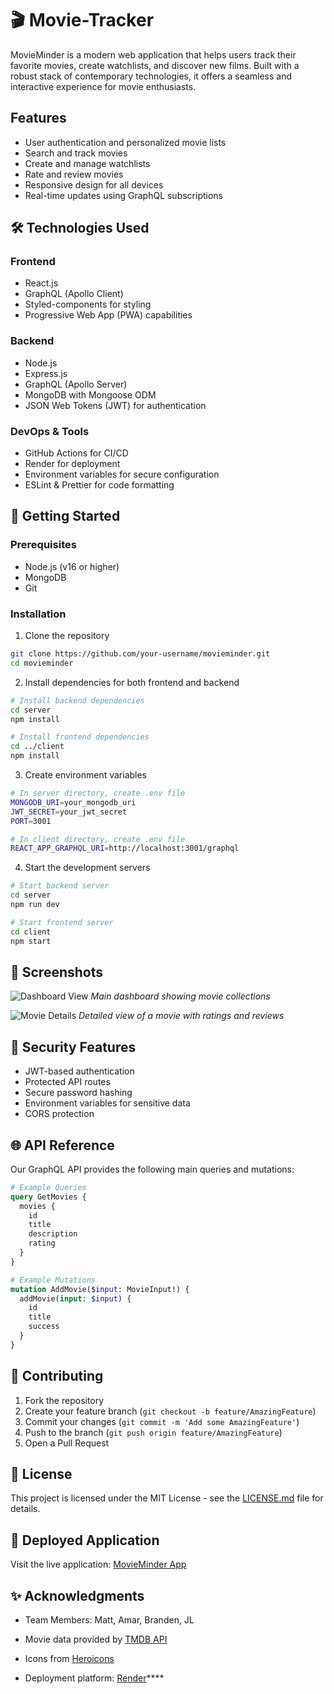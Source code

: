 # 🎬 Movie-Tracker


MovieMinder is a modern web application that helps users track their favorite movies, create watchlists, and discover new films. Built with a robust stack of contemporary technologies, it offers a seamless and interactive experience for movie enthusiasts.

## Features

- User authentication and personalized movie lists
- Search and track movies
- Create and manage watchlists
- Rate and review movies
- Responsive design for all devices
- Real-time updates using GraphQL subscriptions

## 🛠️ Technologies Used

### Frontend
- React.js
- GraphQL (Apollo Client)
- Styled-components for styling
- Progressive Web App (PWA) capabilities

### Backend
- Node.js
- Express.js
- GraphQL (Apollo Server)
- MongoDB with Mongoose ODM
- JSON Web Tokens (JWT) for authentication

### DevOps & Tools
- GitHub Actions for CI/CD
- Render for deployment
- Environment variables for secure configuration
- ESLint & Prettier for code formatting

## 🚀 Getting Started

### Prerequisites
- Node.js (v16 or higher)
- MongoDB
- Git

### Installation

1. Clone the repository
```bash
git clone https://github.com/your-username/movieminder.git
cd movieminder
```

2. Install dependencies for both frontend and backend
```bash
# Install backend dependencies
cd server
npm install

# Install frontend dependencies
cd ../client
npm install
```

3. Create environment variables
```bash
# In server directory, create .env file
MONGODB_URI=your_mongodb_uri
JWT_SECRET=your_jwt_secret
PORT=3001

# In client directory, create .env file
REACT_APP_GRAPHQL_URI=http://localhost:3001/graphql
```

4. Start the development servers
```bash
# Start backend server
cd server
npm run dev

# Start frontend server
cd client
npm start
```

## 📱 Screenshots

![Dashboard View](/screenshots/dashboard.png)
*Main dashboard showing movie collections*

![Movie Details](/screenshots/movie-details.png)
*Detailed view of a movie with ratings and reviews*

## 🔐 Security Features

- JWT-based authentication
- Protected API routes
- Secure password hashing
- Environment variables for sensitive data
- CORS protection

## 🌐 API Reference

Our GraphQL API provides the following main queries and mutations:

```graphql
# Example Queries
query GetMovies {
  movies {
    id
    title
    description
    rating
  }
}

# Example Mutations
mutation AddMovie($input: MovieInput!) {
  addMovie(input: $input) {
    id
    title
    success
  }
}
```

## 🤝 Contributing

1. Fork the repository
2. Create your feature branch (`git checkout -b feature/AmazingFeature`)
3. Commit your changes (`git commit -m 'Add some AmazingFeature'`)
4. Push to the branch (`git push origin feature/AmazingFeature`)
5. Open a Pull Request

## 📜 License

This project is licensed under the MIT License - see the [LICENSE.md](LICENSE.md) file for details.

## 🔗 Deployed Application

Visit the live application: [MovieMinder App](https://movie-tracker-c1w4.onrender.com)

## ✨ Acknowledgments
- Team Members: Matt, Amar, Branden, JL

- Movie data provided by [TMDB API](https://www.themoviedb.org/documentation/api)
- Icons from [Heroicons](https://heroicons.com)
- Deployment platform: [Render](https://render.com)****
